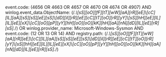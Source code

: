 event.code: (4656 OR 4663 OR 4657 OR 4670 OR 4674 OR 4907) AND winlog.event_data.ObjectName: (/.*\\[sS][oO][fF][tT][wW][aA][rR][eE]\\[cC][lL][aA][sS][sS][eE][sS]\\[dD][iI][rR][eE][cC][tT][oO][rR][yY]\\[sS][hH][eE][lL][lL][eE][xX]\\[cC][oO][pP][yY][hH][oO][oO][kK][hH][aA][nN][dD][lL][eE][rR][sS].*/) OR winlog.provider_name: Microsoft-Windows-Sysmon AND event.code: (12 OR 13 OR 14) AND registry.path: (/.*\\[sS][oO][fF][tT][wW][aA][rR][eE]\\[cC][lL][aA][sS][sS][eE][sS]\\[dD][iI][rR][eE][cC][tT][oO][rR][yY]\\[sS][hH][eE][lL][lL][eE][xX]\\[cC][oO][pP][yY][hH][oO][oO][kK][hH][aA][nN][dD][lL][eE][rR][sS].*/)
